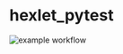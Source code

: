 # hexlet_pytest
![example workflow](https://github.com/takeitawaytu/hexlet_pytest/actions/workflows/main.yml/badge.svg)
